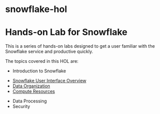 # snowflake-hol
# Hands-on Lab for Snowflake
This is a series of hands-on labs designed to get a user 
familiar with the Snowflake service and productive quickly.

The topics covered in this HOL are:
- Introduction to Snowflake
* [Snowflake User Interface Overview](./UI-Overview.md)
* [Data Organization](./Data-Organization.md)
* [Compute Resources](./Compute-Resources.md)
- Data Processing
- Security
